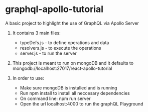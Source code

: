 # graphql-apollo-tutorial
A basic project to highlight the use of GraphQL via Apollo Server

1. It contains 3 main files:
   - typeDefs.js - to define operations and data
   - resolvers.js - to execute the operations
   - server.js - to run the server

2. This project is meant to run on mongoDB and it defaults to mongodb://localhost:27017/react-apollo-tutorial

3. In order to use:
   - Make sure mongoDB is installed and is running
   - Run npm install to install all neccesary dependencies
   - On command line: npm run server
   - Open the url localhost:4000 to run the graphQL Playground


